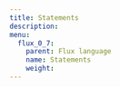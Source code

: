 ```yaml
---
title: Statements
description:
menu:
  flux_0_7:
    parent: Flux language
    name: Statements
    weight:
---
```


